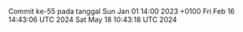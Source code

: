Commit ke-55 pada tanggal Sun Jan 01 14:00 2023 +0100
Fri Feb 16 14:43:06 UTC 2024
Sat May 18 10:43:18 UTC 2024
